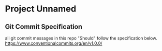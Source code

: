 # Project Unnamed

## Git Commit Specification
all git commit messages in this repo "Should" follow the specification below.
https://www.conventionalcommits.org/en/v1.0.0/
